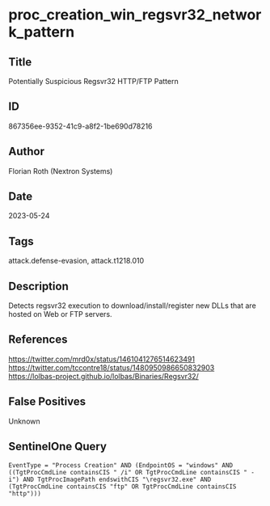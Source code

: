 # proc_creation_win_regsvr32_network_pattern

## Title
Potentially Suspicious Regsvr32 HTTP/FTP Pattern

## ID
867356ee-9352-41c9-a8f2-1be690d78216

## Author
Florian Roth (Nextron Systems)

## Date
2023-05-24

## Tags
attack.defense-evasion, attack.t1218.010

## Description
Detects regsvr32 execution to download/install/register new DLLs that are hosted on Web or FTP servers.

## References
https://twitter.com/mrd0x/status/1461041276514623491
https://twitter.com/tccontre18/status/1480950986650832903
https://lolbas-project.github.io/lolbas/Binaries/Regsvr32/

## False Positives
Unknown

## SentinelOne Query
```
EventType = "Process Creation" AND (EndpointOS = "windows" AND ((TgtProcCmdLine containsCIS " /i" OR TgtProcCmdLine containsCIS " -i") AND TgtProcImagePath endswithCIS "\regsvr32.exe" AND (TgtProcCmdLine containsCIS "ftp" OR TgtProcCmdLine containsCIS "http")))

```
